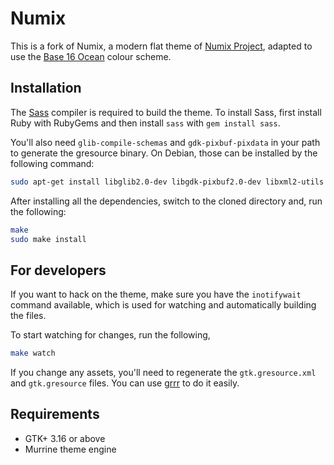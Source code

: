 # Numix

This is a fork of Numix, a modern flat theme of [Numix Project](https://numixproject.org/), adapted to use the [Base 16 Ocean](http://chriskempson.github.io/base16/#ocean) colour scheme.

## Installation

The [Sass](http://sass-lang.com/) compiler is required to build the theme. To install Sass, first install Ruby with RubyGems and then install `sass` with `gem install sass`.

You'll also need `glib-compile-schemas` and `gdk-pixbuf-pixdata` in your path to generate the gresource binary. On Debian, those can be installed by the following command:

```sh
sudo apt-get install libglib2.0-dev libgdk-pixbuf2.0-dev libxml2-utils
```

After installing all the dependencies, switch to the cloned directory and, run the following:

```sh
make
sudo make install
```

## For developers

If you want to hack on the theme, make sure you have the `inotifywait` command available, which is used for watching and automatically building the files.

To start watching for changes, run the following,

```sh
make watch
```

If you change any assets, you'll need to regenerate the `gtk.gresource.xml` and `gtk.gresource` files. You can use [grrr](https://github.com/satya164/grrr) to do it easily.

## Requirements

 * GTK+ 3.16 or above
 * Murrine theme engine
